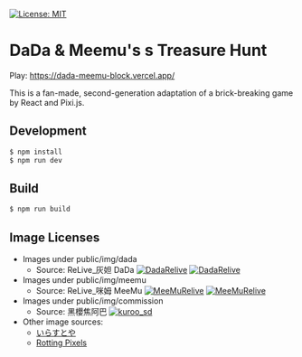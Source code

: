[![License: MIT](https://img.shields.io/badge/License-MIT-yellow.svg)](https://opensource.org/licenses/MIT)

# DaDa & Meemu's s Treasure Hunt

Play: https://dada-meemu-block.vercel.app/

This is a fan-made, second-generation adaptation of a brick-breaking game by React and Pixi.js.

## Development

```bash
$ npm install
$ npm run dev
```

## Build

```bash
$ npm run build
```

## Image Licenses

- Images under public/img/dada
  - Source: ReLive_灰妲 DaDa [![DadaRelive][2.1]][4] [![DadaRelive][1.1]][1]
- Images under public/img/meemu
  - Source: ReLive_咪姆 MeeMu
  [![MeeMuRelive][2.1]][5] [![MeeMuRelive][1.1]][2]
- Images under public/img/commission
  - Source: 黑櫻焦阿巴 [![kuroo_sd][1.1]][3]
- Other image sources:
  - [いらすとや](https://www.irasutoya.com/)
  - [Rotting Pixels](https://rottingpixels.itch.io/four-seasons-platformer-tileset-16x16free)

<!-- Please don't remove this: Grab your social icons from https://github.com/carlsednaoui/gitsocial -->


<!-- links to social media icons -->
<!-- no need to change these -->

[1.1]: https://img.shields.io/badge/Twitter-1DA1F2?style=for-the-badge&logo=twitter&logoColor=white (twitter)
[2.1]: https://img.shields.io/badge/YouTube-FF0000?style=for-the-badge&logo=youtube&logoColor=white (youtube)

<!-- links to your social media accounts -->
<!-- update these accordingly -->

[1]: https://twitter.com/DadaRelive
[2]: https://twitter.com/MeeMuRelive
[3]: https://twitter.com/kuroo_sd
[4]: https://www.youtube.com/@ReLiveDaDa
[5]: https://www.youtube.com/@relive_meemu4350

<!-- Please don't remove this: Grab your social icons from https://github.com/carlsednaoui/gitsocial -->